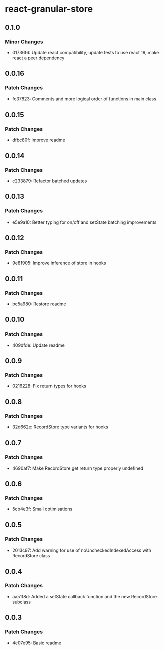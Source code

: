 # react-granular-store

## 0.1.0

### Minor Changes

- 01736f6: Update react compatibility, update tests to use react 19, make react a peer dependency

## 0.0.16

### Patch Changes

- fc37823: Comments and more logical order of functions in main class

## 0.0.15

### Patch Changes

- dfbc80f: Improve readme

## 0.0.14

### Patch Changes

- c233879: Refactor batched updates

## 0.0.13

### Patch Changes

- e5e9a10: Better typing for on/off and setState batching improvements

## 0.0.12

### Patch Changes

- 9e81905: Improve inference of store in hooks

## 0.0.11

### Patch Changes

- bc5a980: Restore readme

## 0.0.10

### Patch Changes

- 409dfde: Update readme

## 0.0.9

### Patch Changes

- 0216228: Fix return types for hooks

## 0.0.8

### Patch Changes

- 32d662e: RecordStore type variants for hooks

## 0.0.7

### Patch Changes

- 4690af7: Make RecordStore get return type properly undefined

## 0.0.6

### Patch Changes

- 5cb4e3f: Small optimisations

## 0.0.5

### Patch Changes

- 2013c97: Add warning for use of noUncheckedIndexedAccess with RecordStore class

## 0.0.4

### Patch Changes

- aa51f8d: Added a setState callback function and the new RecordStore<T> subclass

## 0.0.3

### Patch Changes

- 4e07e95: Basic readme
